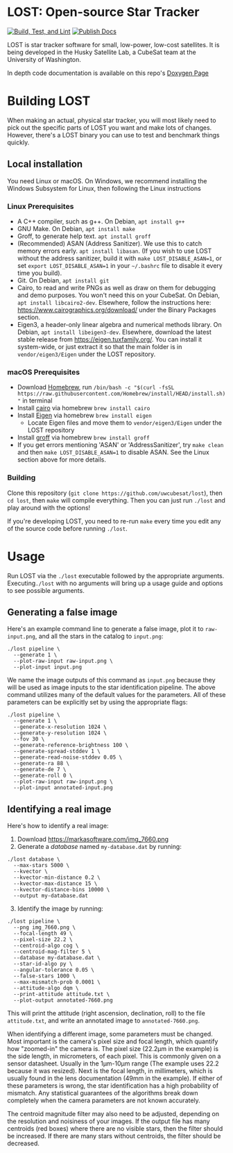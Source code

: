 # LOST: Open-source Star Tracker

[![Build, Test, and Lint](https://github.com/UWCubeSat/lost/actions/workflows/build-test-lint.yml/badge.svg)](https://github.com/UWCubeSat/lost/actions/workflows/build-test-lint.yml)
[![Publish Docs](https://github.com/UWCubeSat/lost/actions/workflows/publish-docs.yml/badge.svg)](https://github.com/UWCubeSat/lost/actions/workflows/publish-docs.yml)

LOST is star tracker software for small, low-power, low-cost satellites. It is being developed in
the Husky Satellite Lab, a CubeSat team at the University of Washington.

In depth code documentation is available on this repo's [Doxygen Page](https://uwcubesat.github.io/lost/)

# Building LOST

When making an actual, physical star tracker, you will most likely need to pick out the specific
parts of LOST you want and make lots of changes. However, there's a LOST binary you can use to
test and benchmark things quickly.

## Local installation

You need Linux or macOS. On Windows, we recommend installing the Windows Subsystem for Linux, then following the Linux instructions

### Linux Prerequisites

- A C++ compiler, such as g++. On Debian, `apt install g++`
- GNU Make. On Debian, `apt install make`
- Groff, to generate help text. `apt install groff`
- (Recommended) ASAN (Address Sanitizer). We use this to catch memory errors early. `apt install libasan`. (If you wish to use LOST without the address sanitizer, build it with `make LOST_DISABLE_ASAN=1`, or set `export LOST_DISABLE_ASAN=1` in your `~/.bashrc` file to disable it every time you build).
- Git. On Debian, `apt install git`
- Cairo, to read and write PNGs as well as draw on them for debugging and demo purposes. You won't
  need this on your CubeSat. On Debian, `apt install libcairo2-dev`. Elsewhere, follow the
  instructions here: https://www.cairographics.org/download/ under the Binary Packages section.
- Eigen3, a header-only linear algebra and numerical methods library. On Debian, `apt install
  libeigen3-dev`. Elsewhere, download the latest stable release from https://eigen.tuxfamily.org/.
  You can install it system-wide, or just extract it so that the main folder is in
  `vendor/eigen3/Eigen` under the LOST repository.
  
### macOS Prerequisites

- Download [Homebrew](https://brew.sh/), run `/bin/bash -c "$(curl -fsSL https://raw.githubusercontent.com/Homebrew/install/HEAD/install.sh)"` in terminal
- Install [cairo](https://formulae.brew.sh/formula/cairo#default) via homebrew `brew install cairo`
- Install [Eigen]("https://formulae.brew.sh/formula/eigen#default") via homebrew `brew install eigen`
    - Locate Eigen files and move them to `vendor/eigen3/Eigen` under the LOST repository
- Install [groff]("https://formulae.brew.sh/formula/groff#default") via homebrew `brew install groff`
- If you get errors mentioning 'ASAN' or 'AddressSanitizer', try `make clean` and then `make LOST_DISABLE_ASAN=1` to disable ASAN. See the Linux section above for more details.
	
### Building

Clone this repository (`git clone https://github.com/uwcubesat/lost`), then `cd lost`, then
`make` will compile everything. Then you can just run `./lost` and play around with the options!

If you're developing LOST, you need to re-run `make` every time you edit any of the source code
before running `./lost`.

<!-- ## Using Docker -->

<!-- This option is best for Mac, non-Debian Linux users, or anyone who wants to keep LOST and the development dependencies in a container. -->

<!-- Docker is best if you just want to *run* LOST. If you want to help develop LOST, local installation is preferred. -->

<!-- - Get [Docker](https://www.docker.com/get-started/) onto your system (Docker Desktop, an installation that provides a -->
<!--   graphical interface, is recommended for most users) -->
<!-- - Clone this repository (`git clone https://github.com/uwcubesat/lost`), then `cd lost` -->
<!-- - Run `docker-compose up` to build and start the container. Use this command or `docker-compose start` any time you want -->
<!--   to start it up again later. -->
<!-- - Connect to the container with `docker attach {name of docker process}` or use the terminal button in Docker Desktop. -->
<!-- - Once inside the container, cd into the `/lost` directory (if necessary) and use `make` to compile LOST and run it -->
<!--   with `./lost` -->
<!--   - Be sure to run `make` again after you edit the source code -->
<!-- - Close the container with `docker-compose stop`. You can also close and remove the container with `docker-compose down` -->

# Usage

Run LOST via the `./lost` executable followed by the appropriate arguments. Executing`./lost` with no arguments will
bring up a usage guide and options to see possible arguments.

## Generating a false image

Here's an example command line to generate a false image, plot it to `raw-input.png`, and all the stars in the
catalog to `input.png`:

```shell
./lost pipeline \
  --generate 1 \
  --plot-raw-input raw-input.png \
  --plot-input input.png
```

We name the image outputs of this command as `input.png` because they will be used as image inputs to the star
identification pipeline. The above command utilizes many of the default values for the parameters. All of these
parameters can be explicitly set by using the appropriate flags:

```shell
./lost pipeline \
  --generate 1 \
  --generate-x-resolution 1024 \
  --generate-y-resolution 1024 \
  --fov 30 \
  --generate-reference-brightness 100 \
  --generate-spread-stddev 1 \
  --generate-read-noise-stddev 0.05 \
  --generate-ra 88 \
  --generate-de 7 \
  --generate-roll 0 \
  --plot-raw-input raw-input.png \
  --plot-input annotated-input.png
```

## Identifying a real image

Here's how to identify a real image:

1. Download https://markasoftware.com/img_7660.png
2. Generate a *database* named `my-database.dat` by running:

```shell
./lost database \
  --max-stars 5000 \
  --kvector \
  --kvector-min-distance 0.2 \
  --kvector-max-distance 15 \
  --kvector-distance-bins 10000 \
  --output my-database.dat
```

3. Identify the image by running:

```shell
./lost pipeline \
  --png img_7660.png \
  --focal-length 49 \
  --pixel-size 22.2 \
  --centroid-algo cog \
  --centroid-mag-filter 5 \
  --database my-database.dat \
  --star-id-algo py \
  --angular-tolerance 0.05 \
  --false-stars 1000 \
  --max-mismatch-prob 0.0001 \
  --attitude-algo dqm \
  --print-attitude attitude.txt \
  --plot-output annotated-7660.png
```

This will print the attitude (right ascension, declination, roll) to the file `attitude.txt`, and write an annotated
image to `annotated-7660.png`.

When identifying a different image, some parameters must be changed. Most important is the
camera's pixel size and focal length, which quantify how "zoomed-in" the camera is. The pixel size
(22.2μm in the example) is the side length, in micrometers, of each pixel. This is commonly given
on a sensor datasheet. Usually in the 1μm-10μm range (The example uses 22.2 because it was
resized). Next is the focal length, in millimeters, which is usually found in the lens
documentation (49mm in the example). If either of these parameters is wrong, the star
identification has a high probability of mismatch. Any statistical guarantees of the algorithms
break down completely when the camera parameters are not known accurately.

The centroid magnitude filter may also need to be adjusted, depending on the resolution and
noisiness of your images. If the output file has many centroids (red boxes) where there are no
visible stars, then the filter should be increased. If there are many stars without centroids, the
filter should be decreased.

<!-- # Parts of a Star Tracking System -->

<!-- - **Undistortion or cropping:** It's critical for captured images to be "flat". Unfortunately, real-world lenses make -->
<!--   things look a little less than flat. Algorithms can undistort images or simply -->
<!--   crop out the edges to remove the areas where distortion is the worst. -->

<!--   **Our framework does...** -->
<!--   - [ ] Undistortion Routines (probably should happen after centroiding) -->
<!--   - [ ] Cropping Routines (that keep track of how FOV changes due to crop) -->
<!--   - [ ] Noise removal (median of images from many angles) -->
<!-- - **Centroiding:** Each star in the photo should be reduced to a single point, with sub-pixel -->
<!--   accuracy. Auxiliary data, such as star brightness or the likelihood it is a binary star, can be -->
<!--   collected too. -->

<!--   **Our framework does...** -->
<!--   - [X] Simple centroiding -->
<!--   - [ ] Iterative weighted centroiding -->
<!--   - [ ] 2D Gaussian fit centroiding -->
<!--   - [ ] Gaussian Grid centroiding -->
<!--   - [X] Coordinate Conversion (between pixel and spherical/angular) -->
<!-- - **Catalog Building:** This happens on the ground. The format of this catalog depends a lot on the -->
<!--   Star Identification algorithm used. It might contain information about distances to adjacent -->
<!--   stars, expected brightness, etc. One thing all catalogs have in common is the actual spherical -->
<!--   coordinates of the stars, so that once the stars have been identified, the spacecraft's actual -->
<!--   attitude can be determined. -->

<!--   **Our framework does...** -->
<!--   - [X] Downloading a star catalog and converting to an internal format -->
<!--   - [X] Database-building routines for common Star-ID algorithms. -->
<!-- - **Star Identification:** The "main" step of star tracking: Going from a list of star positions (and -->
<!--   possibly magnitudes or other info) -->

<!--   **Our framework does...** -->
<!--   - [ ] Padgett Grid identification method with variations: -->
<!--     - [ ] Flower Method -->
<!--     - [ ] Sequential Sum method -->
<!--   - [X] Pyramid method -->
<!--   - [X] Geometric Voting -->
<!--   - [ ] Uncalibrated K-vectory method -->
<!--   - [ ] Star-ND or Liebe -->
<!--   - [ ] LIS, Tracking, and Uncalibrated modes -->
<!-- - **Attitude Determination:** Once enough stars have been identified, they can be combined with -->
<!--   information on camera parameters to determine the attitude. -->

<!--   **Our framework does...** -->
<!--   - [X] Davenport Q method -->
<!--   - [X] TRIAD -->
<!--   - [X] QUEST -->
<!--   - [ ] ESOQ -->

<!-- ## Other things LOST can do -->

<!-- Other parts of our framework that are not essential parts of a star-tracking system: -->

<!-- - [X] Centroiding and Star-ID Results Visualization -->
<!-- - [X] Simulated image generation -->
<!-- - [ ] Re-projection of stars after fix visualization -->
<!-- - [ ] Benchmarking against reference images -->
<!-- - [ ] Demo App that acquires a fix, calibrates the camera, then tracks, with real-time -->
<!--   visualizations. Would be really cool to make it work on a phone! -->
<!-- - [ ] Automatic corruption of images to test noise tolerance. Star removal, false star adding, -->
<!--   moon and earth and sun adding, optical offset, focal length mismatch. -->


